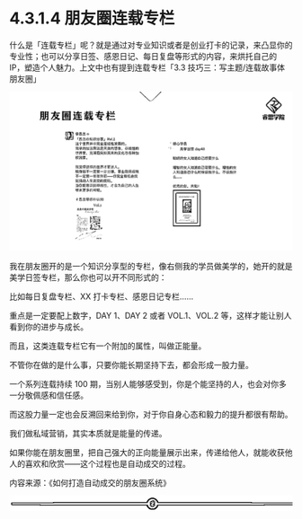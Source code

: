 # 4.3.1.4 朋友圈连载专栏

什么是「连载专栏」呢？就是通过对专业知识或者是创业打卡的记录，来凸显你的专业性；也可以分享日签、感恩日记、每日复盘等形式的内容，来烘托自己的 IP，塑造个人魅力。上文中也有提到连载专栏「3.3 技巧三：写主题/连载故事体朋友圈」

![](img/d8ea8a33d0bfd55c0cee1e288e1391bc.png)

我在朋友圈开的是一个知识分享型的专栏，像右侧我的学员做美学的，她开的就是美学日签专栏，那么你也可以开不同形式的：

比如每日复盘专栏、XX 打卡专栏、感恩日记专栏……

重点是一定要配上数字，DAY 1、DAY 2 或者 VOL.1、VOL.2 等，这样才能让别人看到你的进步与成长。

而且，这类连载专栏它有一个附加的属性，叫做正能量。

不管你在做的是什么事，只要你能长期坚持下去，都会形成一股力量。

一个系列连载持续 100 期，当别人能够感受到，你是个能坚持的人，也会对你多一分敬佩感和信任感。

而这股力量一定也会反溯回来给到你，对于你自身心态和毅力的提升都很有帮助。

我们做私域营销，其实本质就是能量的传递。

如果你能在朋友圈里，把自己强大的正向能量展示出来，传递给他人，就能收获他人的喜欢和欣赏——这个过程也是自动成交的过程。

内容来源：《如何打造自动成交的朋友圈系统》

![](img/2353e49c541c9280d72f015ad0b89ff5.png)